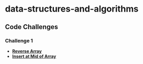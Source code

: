 # data-structures-and-algorithms

## Code Challenges
### Challenge 1
* **[Reverse Array](./DS_Array/README.md)**
* **[Insert at Mid of Array](./DS_Array/README.md)**